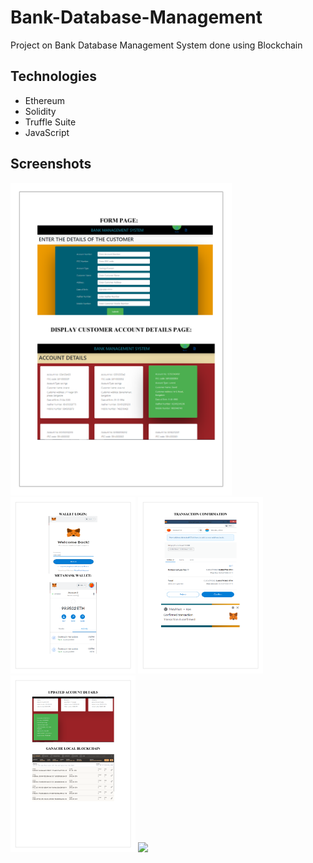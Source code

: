 # Bank-Database-Management
Project on Bank Database Management System done  using Blockchain

  
## Technologies
  * Ethereum
  * Solidity
  * Truffle Suite
  * JavaScript
## Screenshots
<img src="/screenshots/Screenshot_1.png" height = 500>
<img src="/screenshots/Screenshot_2.png" width = 200>
<img src="/screenshots/Screenshot_3.png" width = 200>
<img src="/screenshots/Screenshot_4.png" width = 200>
<img src="/screenshots/Screenshot_5.png" width = 200>
